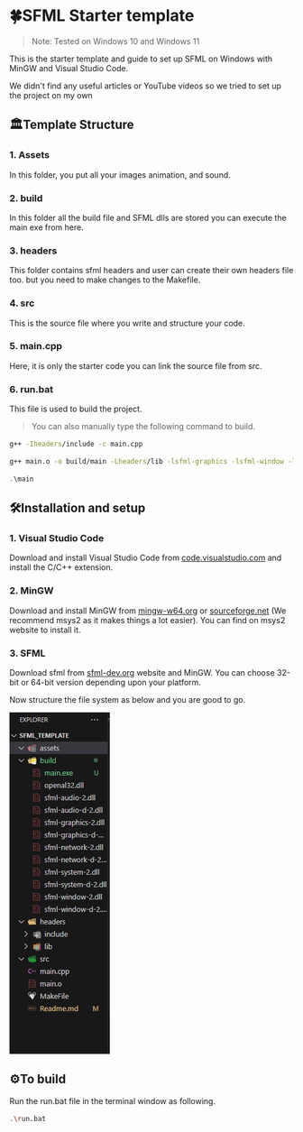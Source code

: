 # 🍀SFML Starter template

> Note: Tested on Windows 10 and Windows 11

This is the starter template and guide to set up SFML on Windows with MinGW and Visual Studio Code.<br>

We didn't find any useful articles or YouTube videos so we tried to set up the project on my own

## 🏛️Template Structure

### 1. Assets

In this folder, you put all your images animation, and sound.

### 2. build

In this folder all the build file and SFML dlls are stored you can execute the main exe from here.

### 3. headers

This folder contains sfml headers and user can create their own headers file too. but you need to make changes to the Makefile.

### 4. src

This is the source file where you write and structure your code.

### 5. main.cpp

Here, it is only the starter code you can link the source file from src.

### 6. run.bat

This file is used to build the project.

> You can also manually type the following command to build.

```bash
g++ -Iheaders/include -c main.cpp
```

```bash
g++ main.o -o build/main -Lheaders/lib -lsfml-graphics -lsfml-window -lsfml-system -lopengl32 -lsfml-audio
```

```cpp
.\main
```

## 🛠️Installation and setup

### 1. Visual Studio Code

Download and install Visual Studio Code from [ code.visualstudio.com](https://code.visualstudio.com/download) and install the C/C++ extension.

### 2. MinGW

Download and install MinGW from [mingw-w64.org](https://www.mingw-w64.org/downloads/) or [sourceforge.net](https://sourceforge.net/projects/mingw/) (We recommend msys2 as it makes things a lot easier). You can find on msys2 website to install it.

### 3. SFML

Download sfml from [sfml-dev.org](https://www.sfml-dev.org/download/sfml/2.6.0/) website and MinGW. You can choose 32-bit or 64-bit version depending upon your platform.

Now structure the file system as below and you are good to go.

![](/assets/file_sys.png "file structure ")

## ⚙️To build

Run the run.bat file in the terminal window as following.

```bash
.\run.bat
```
